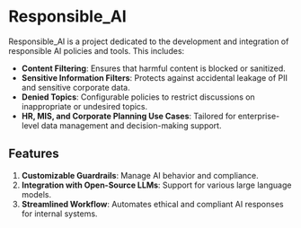 # Responsible_AI

Responsible_AI is a project dedicated to the development and integration of responsible AI policies and tools. This includes:

- **Content Filtering**: Ensures that harmful content is blocked or sanitized.
- **Sensitive Information Filters**: Protects against accidental leakage of PII and sensitive corporate data.
- **Denied Topics**: Configurable policies to restrict discussions on inappropriate or undesired topics.
- **HR, MIS, and Corporate Planning Use Cases**: Tailored for enterprise-level data management and decision-making support.

## Features
1. **Customizable Guardrails**: Manage AI behavior and compliance.
2. **Integration with Open-Source LLMs**: Support for various large language models.
3. **Streamlined Workflow**: Automates ethical and compliant AI responses for internal systems.

